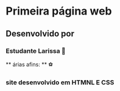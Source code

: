 # Primeira página web
## Desenvolvido por
### Estudante Larissa :tulip:
** árias afins: ** :soccer:
### site desenvolvido em HTMNL E CSS
